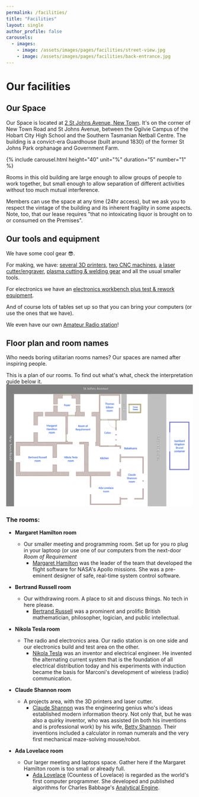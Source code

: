 ```yaml
---
permalink: /facilities/
title: "Facilities"
layout: single
author_profile: false
carousels:
  - images: 
    - image: /assets/images/pages/facilities/street-view.jpg
    - image: /assets/images/pages/facilities/back-entrance.jpg
---
```


# Our facilities
## Our Space
Our Space is located at [2 St Johns Avenue, New Town](https://www.openstreetmap.org/#map=19/-42.85322/147.30015). It's on the corner of New Town Road and St Johns Avenue, between the Ogilvie Campus of the Hobart City High School and the Southern Tasmanian Netball Centre. The building is a convict-era Guardhouse (built around 1830) of the former St Johns Park orphanage and Government Farm. 

{% include carousel.html height="40" unit="%" duration="5" number="1" %}

Rooms in this old building are large enough to allow groups of people to work together, but small enough to allow separation of different activities without too much mutual interference.

Members can use the space at any time (24hr access), but we ask you to respect the vintage of the building and its inherent fragility in some aspects. Note, too, that our lease requires "that no intoxicating liquor is brought on to or consumed on the Premises".

## Our tools and equipment
We have some cool gear &#x1F60E;. 

For making, we have: [several 3D printers](/facilities/3d-printers/), [two CNC machines](/facilities/cnc-routers/), [a laser cutter/engraver](/facilities/laser-cutter/), [plasma cutting & welding gear](/facilities/metalworking/) and all the usual smaller tools.

For electronics we have an [electronics workbench plus test & rework equipment](/facilities/electronics-lab/).

And of course lots of tables set up so that you can bring your computers (or use the ones that we have).

We even have our own [Amateur Radio station](/facilities/radio-station/)!

## Floor plan and room names
Who needs boring utiitarian rooms names? Our spaces are named after inspiring people. 

This is a plan of our rooms. To find out what's what, check the interpretation guide below it.  
![2-StJohnsAve-floorplan](/assets/images/pages/facilities/floorplan.jpg)  

### The rooms:
- **Margaret Hamilton room**
    - Our smaller meeting and programming room. Set up for you ro plug in your laptoop (or use one of our computers from the next-door *Room of Requirement*
      - [Margaret Hamilton](https://history.nasa.gov/alsj/a11/a11Hamilton.html) was the leader of the team that developed the flight software for NASA's Apollo missions. She was a pre-eminent designer of safe, real-time system control software.

- **Bertrand Russell room**
    - Our withdrawing room. A place to sit and discuss things. No tech in here please.
      - [Bertrand Russell](https://en.wikipedia.org/wiki/Bertrand_Russell) was a prominent and prolific British mathematician, philosopher, logician, and public intellectual. 

- **Nikola Tesla room**
    - The radio and electronics area. Our radio station is on one side and our electronics build and test area on the other.
      - [Nikola Tesla](https://en.wikipedia.org/wiki/Nikola_Tesla) was an inventor and electrical engineer. He invented the alternating current system that is the foundation of all electrical distribution today and his experiments with induction became the basis for Marconi's development of wireless (radio) communication.

- **Claude Shannon room**  
    - A projects area, with the 3D printers and laser cutter.  
      - [Claude Shannon](https://www.scientificamerican.com/article/claude-e-shannon-founder/) was the engineering genius who's ideas established modern information theory. 
        Not only that, but he was also a quirky inventor, who was assisted (in both his inventions and is professional work) by his wife, [Betty Shannon](https://blogs.scientificamerican.com/voices/betty-shannon-unsung-mathematical-genius/). 
        Their inventions included a calculator in roman numerals and 
        the very first mechanical maze-solving mouse/robot.
- **Ada Lovelace room**  
    - Our larger meeting and laptops space. 
      Gather here if the Margaret Hamilton room is too small or already full.
      - [Ada Lovelace](https://en.wikipedia.org/wiki/Ada_Lovelace#/) (Countess of Lovelace) is regarded as the world's first computer programmer. She developed and published algorithms for Charles Babbage's [Analytical Engine](https://en.wikipedia.org/wiki/Analytical_engine).
        

